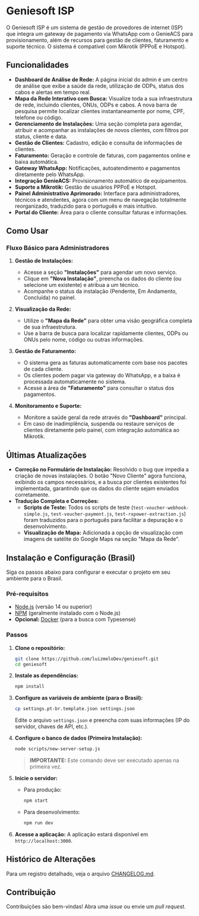 # Geniesoft ISP

O Geniesoft ISP é um sistema de gestão de provedores de internet (ISP) que integra um gateway de pagamento via WhatsApp com o GenieACS para provisionamento, além de recursos para gestão de clientes, faturamento e suporte técnico. O sistema é compatível com Mikrotik (PPPoE e Hotspot).

## Funcionalidades

- **Dashboard de Análise de Rede:** A página inicial do admin é um centro de análise que exibe a saúde da rede, utilização de ODPs, status dos cabos e alertas em tempo real.
- **Mapa da Rede Interativo com Busca:** Visualize toda a sua infraestrutura de rede, incluindo clientes, ONUs, ODPs e cabos. A nova barra de pesquisa permite localizar clientes instantaneamente por nome, CPF, telefone ou código.
- **Gerenciamento de Instalações:** Uma seção completa para agendar, atribuir e acompanhar as instalações de novos clientes, com filtros por status, cliente e data.
- **Gestão de Clientes:** Cadastro, edição e consulta de informações de clientes.
- **Faturamento:** Geração e controle de faturas, com pagamentos online e baixa automática.
- **Gateway WhatsApp:** Notificações, autoatendimento e pagamentos diretamente pelo WhatsApp.
- **Integração GenieACS:** Provisionamento automático de equipamentos.
- **Suporte a Mikrotik:** Gestão de usuários PPPoE e Hotspot.
- **Painel Administrativo Aprimorado:** Interface para administradores, técnicos e atendentes, agora com um menu de navegação totalmente reorganizado, traduzido para o português e mais intuitivo.
- **Portal do Cliente:** Área para o cliente consultar faturas e informações.

## Como Usar

### Fluxo Básico para Administradores

1.  **Gestão de Instalações:**
    -   Acesse a seção **"Instalações"** para agendar um novo serviço.
    -   Clique em **"Nova Instalação"**, preencha os dados do cliente (ou selecione um existente) e atribua a um técnico.
    -   Acompanhe o status da instalação (Pendente, Em Andamento, Concluída) no painel.

2.  **Visualização da Rede:**
    -   Utilize o **"Mapa da Rede"** para obter uma visão geográfica completa de sua infraestrutura.
    -   Use a barra de busca para localizar rapidamente clientes, ODPs ou ONUs pelo nome, código ou outras informações.

3.  **Gestão de Faturamento:**
    -   O sistema gera as faturas automaticamente com base nos pacotes de cada cliente.
    -   Os clientes podem pagar via gateway do WhatsApp, e a baixa é processada automaticamente no sistema.
    -   Acesse a área de **"Faturamento"** para consultar o status dos pagamentos.

4.  **Monitoramento e Suporte:**
    -   Monitore a saúde geral da rede através do **"Dashboard"** principal.
    -   Em caso de inadimplência, suspenda ou restaure serviços de clientes diretamente pelo painel, com integração automática ao Mikrotik.

## Últimas Atualizações

- **Correção no Formulário de Instalação:** Resolvido o bug que impedia a criação de novas instalações. O botão "Novo Cliente" agora funciona, exibindo os campos necessários, e a busca por clientes existentes foi implementada, garantindo que os dados do cliente sejam enviados corretamente.
- **Tradução Completa e Correções:**
    - **Scripts de Teste:** Todos os scripts de teste (`test-voucher-webhook-simple.js`, `test-voucher-payment.js`, `test-rxpower-extraction.js`) foram traduzidos para o português para facilitar a depuração e o desenvolvimento.
    - **Visualização de Mapa:** Adicionada a opção de visualização com imagens de satélite do Google Maps na seção "Mapa da Rede".

## Instalação e Configuração (Brasil)

Siga os passos abaixo para configurar e executar o projeto em seu ambiente para o Brasil.

### Pré-requisitos

- [Node.js](https://nodejs.org/) (versão 14 ou superior)
- [NPM](https://www.npmjs.com/) (geralmente instalado com o Node.js)
- **Opcional:** [Docker](https://www.docker.com/) (para a busca com Typesense)

### Passos

1.  **Clone o repositório:**
    ```bash
    git clone https://github.com/luizmeloDev/geniesoft.git
    cd geniesoft
    ```

2.  **Instale as dependências:**
    ```bash
    npm install
    ```

3.  **Configure as variáveis de ambiente (para o Brasil):**
    ```bash
    cp settings.pt-br.template.json settings.json
    ```
    Edite o arquivo `settings.json` e preencha com suas informações (IP do servidor, chaves de API, etc.).

4.  **Configure o banco de dados (Primeira Instalação):**
    ```bash
    node scripts/new-server-setup.js
    ```
    > **IMPORTANTE:** Este comando deve ser executado apenas na primeira vez. 

5.  **Inicie o servidor:**
    - Para produção:
      ```bash
      npm start
      ```
    - Para desenvolvimento:
      ```bash
      npm run dev
      ```

6.  **Acesse a aplicação:**
    A aplicação estará disponível em `http://localhost:3000`.

## Histórico de Alterações

Para um registro detalhado, veja o arquivo [CHANGELOG.md](CHANGELOG.md).

## Contribuição

Contribuições são bem-vindas! Abra uma *issue* ou envie um *pull request*.
